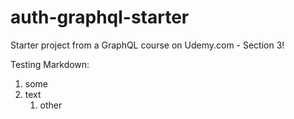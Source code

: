 # auth-graphql-starter
Starter project from a GraphQL course on Udemy.com - Section 3!

Testing Markdown:
1. some
2. text
    1. other
